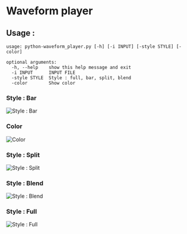 
# Waveform player 


## Usage :

```
usage: python-waveform_player.py [-h] [-i INPUT] [-style STYLE] [-color]

optional arguments:
  -h, --help    show this help message and exit
  -i INPUT      INPUT FILE
  -style STYLE  Style : full, bar, split, blend
  -color        Show color
```

### Style : Bar

![Style : Bar](https://user-images.githubusercontent.com/10562413/62057794-9630f800-b220-11e9-939a-df4d64c09c63.png)

### Color

![Color](https://user-images.githubusercontent.com/10562413/62059109-e90baf00-b222-11e9-943d-ab5f5ab7a53c.png)

### Style : Split

![Style : Split](https://user-images.githubusercontent.com/10562413/62058083-16eff400-b221-11e9-8a71-e8003d77e407.png)

### Style : Blend

![Style : Blend](https://user-images.githubusercontent.com/10562413/62058650-1310a180-b222-11e9-9168-717e66c594e7.png)

### Style : Full

![Style : Full](https://user-images.githubusercontent.com/10562413/62057622-46eac780-b220-11e9-9a26-375e8527d550.png)

















